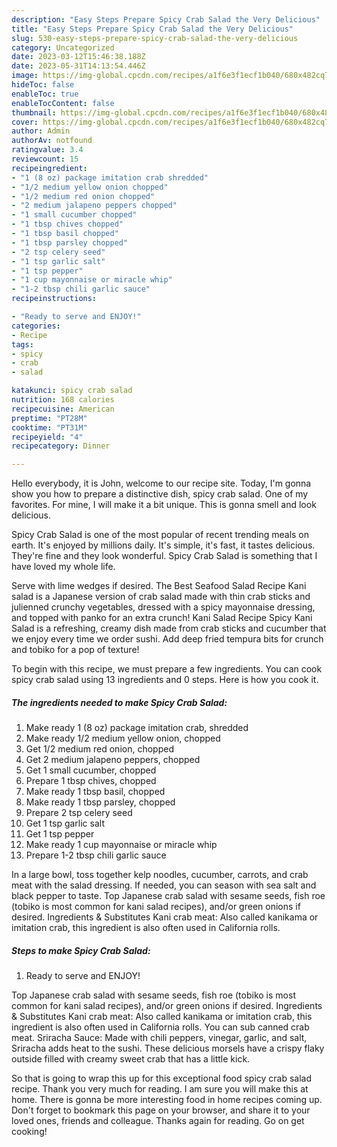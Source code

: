 ```yaml
---
description: "Easy Steps Prepare Spicy Crab Salad the Very Delicious"
title: "Easy Steps Prepare Spicy Crab Salad the Very Delicious"
slug: 530-easy-steps-prepare-spicy-crab-salad-the-very-delicious
category: Uncategorized
date: 2023-03-12T15:46:38.188Z
date: 2023-05-31T14:13:54.446Z
image: https://img-global.cpcdn.com/recipes/a1f6e3f1ecf1b040/680x482cq70/spicy-crab-salad-recipe-main-photo.jpg
hideToc: false
enableToc: true
enableTocContent: false
thumbnail: https://img-global.cpcdn.com/recipes/a1f6e3f1ecf1b040/680x482cq70/spicy-crab-salad-recipe-main-photo.jpg
cover: https://img-global.cpcdn.com/recipes/a1f6e3f1ecf1b040/680x482cq70/spicy-crab-salad-recipe-main-photo.jpg
author: Admin
authorAv: notfound
ratingvalue: 3.4
reviewcount: 15
recipeingredient:
- "1 (8 oz) package imitation crab shredded"
- "1/2 medium yellow onion chopped"
- "1/2 medium red onion chopped"
- "2 medium jalapeno peppers chopped"
- "1 small cucumber chopped"
- "1 tbsp chives chopped"
- "1 tbsp basil chopped"
- "1 tbsp parsley chopped"
- "2 tsp celery seed"
- "1 tsp garlic salt"
- "1 tsp pepper"
- "1 cup mayonnaise or miracle whip"
- "1-2 tbsp chili garlic sauce"
recipeinstructions:

- "Ready to serve and ENJOY!"
categories:
- Recipe
tags:
- spicy
- crab
- salad

katakunci: spicy crab salad 
nutrition: 168 calories
recipecuisine: American
preptime: "PT28M"
cooktime: "PT31M"
recipeyield: "4"
recipecategory: Dinner

---
```



Hello everybody, it is John, welcome to our recipe site. Today, I'm gonna show you how to prepare a distinctive dish, spicy crab salad. One of my favorites. For mine, I will make it a bit unique. This is gonna smell and look delicious.

Spicy Crab Salad is one of the most popular of recent trending meals on earth. It's enjoyed by millions daily. It's simple, it's fast, it tastes delicious. They're fine and they look wonderful. Spicy Crab Salad is something that I have loved my whole life.

Serve with lime wedges if desired. The Best Seafood Salad Recipe Kani salad is a Japanese version of crab salad made with thin crab sticks and julienned crunchy vegetables, dressed with a spicy mayonnaise dressing, and topped with panko for an extra crunch! Kani Salad Recipe Spicy Kani Salad is a refreshing, creamy dish made from crab sticks and cucumber that we enjoy every time we order sushi. Add deep fried tempura bits for crunch and tobiko for a pop of texture!


To begin with this recipe, we must prepare a few ingredients. You can cook spicy crab salad using 13 ingredients and 0 steps. Here is how you cook it.

<!--inarticleads1-->

##### The ingredients needed to make Spicy Crab Salad:

1. Make ready 1 (8 oz) package imitation crab, shredded
1. Make ready 1/2 medium yellow onion, chopped
1. Get 1/2 medium red onion, chopped
1. Get 2 medium jalapeno peppers, chopped
1. Get 1 small cucumber, chopped
1. Prepare 1 tbsp chives, chopped
1. Make ready 1 tbsp basil, chopped
1. Make ready 1 tbsp parsley, chopped
1. Prepare 2 tsp celery seed
1. Get 1 tsp garlic salt
1. Get 1 tsp pepper
1. Make ready 1 cup mayonnaise or miracle whip
1. Prepare 1-2 tbsp chili garlic sauce


In a large bowl, toss together kelp noodles, cucumber, carrots, and crab meat with the salad dressing. If needed, you can season with sea salt and black pepper to taste. Top Japanese crab salad with sesame seeds, fish roe (tobiko is most common for kani salad recipes), and/or green onions if desired. Ingredients &amp; Substitutes Kani crab meat: Also called kanikama or imitation crab, this ingredient is also often used in California rolls. 

<!--inarticleads2-->

##### Steps to make Spicy Crab Salad:


1. Ready to serve and ENJOY!

Top Japanese crab salad with sesame seeds, fish roe (tobiko is most common for kani salad recipes), and/or green onions if desired. Ingredients &amp; Substitutes Kani crab meat: Also called kanikama or imitation crab, this ingredient is also often used in California rolls. You can sub canned crab meat. Sriracha Sauce: Made with chili peppers, vinegar, garlic, and salt, Sriracha adds heat to the sushi. These delicious morsels have a crispy flaky outside filled with creamy sweet crab that has a little kick. 

So that is going to wrap this up for this exceptional food spicy crab salad recipe. Thank you very much for reading. I am sure you will make this at home. There is gonna be more interesting food in home recipes coming up. Don't forget to bookmark this page on your browser, and share it to your loved ones, friends and colleague. Thanks again for reading. Go on get cooking!
